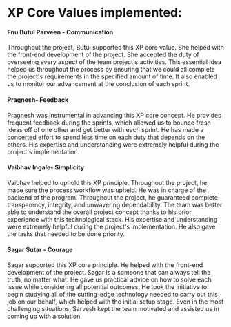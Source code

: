 # XP Core Values implemented:

#### Fnu Butul Parveen - Communication
Throughout the project, Butul supported this XP core value. She helped with the front-end development of the project. She accepted the duty of overseeing every aspect of the team project's activities. This essential idea helped us throughout the process by ensuring that we could all complete the project's requirements in the specified amount of time. It also enabled us to monitor our advancement at the conclusion of each sprint.

#### Pragnesh- Feedback

Pragnesh was instrumental in advancing this XP core concept. He provided frequent feedback during the sprints, which allowed us to bounce fresh ideas off of one other and get better with each sprint. He has made a concerted effort to spend less time on each duty that depends on the others. His expertise and understanding were extremely helpful during the project's implementation.

#### Vaibhav Ingale- Simplicity
Vaibhav helped to uphold this XP principle. Throughout the project, he made sure the process workflow was upheld. He was in charge of the backend of the program. Throughout the project, he guaranteed complete transparency, integrity, and unwavering dependability. The team was better able to understand the overall project concept thanks to his prior experience with this technological stack. His expertise and understanding were extremely helpful during the project's implementation. He also gave the tasks that needed to be done priority.

#### Sagar Sutar - Courage

Sagar supported this XP core principle. He helped with the front-end development of the project. Sagar is a someone that can always tell the truth, no matter what. He gave us practical advice on how to solve each issue while considering all potential outcomes. He took the initiative to begin studying all of the cutting-edge technology needed to carry out this job on our behalf, which helped with the initial setup stage. Even in the most challenging situations, Sarvesh kept the team motivated and assisted us in coming up with a solution.